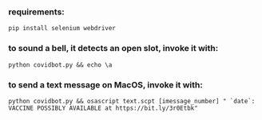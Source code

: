 ### requirements:
`pip install selenium webdriver`

### to sound a bell, it detects an open slot, invoke it with:
`python covidbot.py && echo \a`

### to send a text message on MacOS, invoke it with:
``python covidbot.py && osascript text.scpt [imessage_number] " `date`: VACCINE POSSIBLY AVAILABLE at https://bit.ly/3r0Etbk"``
